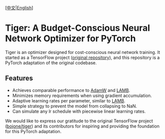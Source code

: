 [[中文](README_CN.md)|[English](README.md)]

# Tiger: A Budget-Conscious Neural Network Optimizer for PyTorch

Tiger is an optimizer designed for cost-conscious neural network training. It started as a TensorFlow project ([original repository](https://github.com/bojone/tiger/)), and this repository is a PyTorch adaptation of the original codebase.

## Features

- Achieves comparable performance to [AdamW](https://arxiv.org/abs/1711.05101) and [LAMB](https://arxiv.org/abs/1904.00962).
- Minimizes memory requirements when using gradient accumulation.
- Adaptive learning rates per parameter, similar to [LAMB](https://arxiv.org/abs/1904.00962).
- Simple strategy to prevent the model from collapsing to NaN.
- Can simulate any lr schedule with piecewise linear learning rates.

We would like to express our gratitude to the original TensorFlow project ([bojone/tiger](https://github.com/bojone/tiger/)) and its contributors for inspiring and providing the foundation for this PyTorch adaptation.
